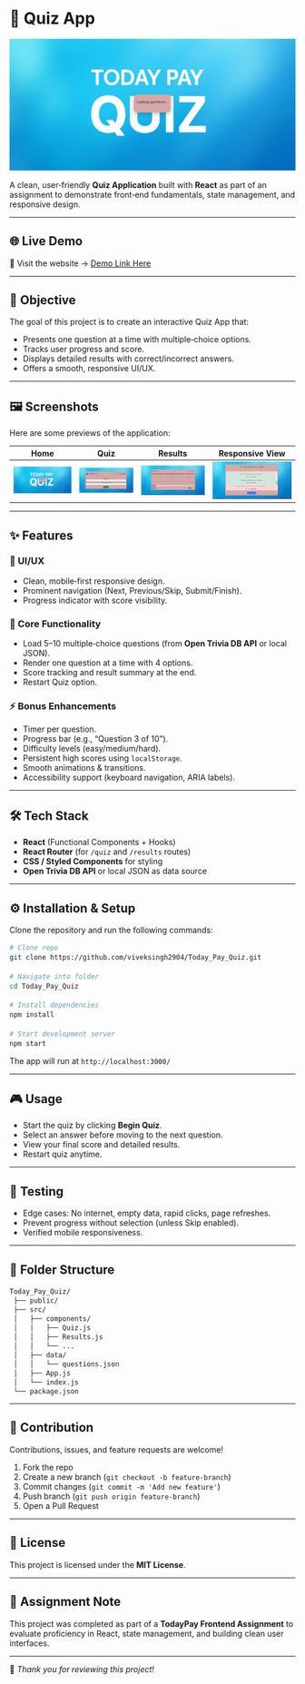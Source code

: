 # 📘 Quiz App

![Quiz Banner](https://github.com/viveksingh2904/Today_Pay_Quiz/blob/main/src/components/public/banner1.png)

A clean, user‑friendly **Quiz Application** built with **React** as part of an assignment to demonstrate front‑end fundamentals, state management, and responsive design.

---

## 🌐 Live Demo

🚀 Visit the website → [Demo Link Here](https://today-pay-quiz.vercel.app/)

---

## 🚀 Objective

The goal of this project is to create an interactive Quiz App that:

* Presents one question at a time with multiple‑choice options.
* Tracks user progress and score.
* Displays detailed results with correct/incorrect answers.
* Offers a smooth, responsive UI/UX.

---

## 🖼️ Screenshots

Here are some previews of the application:

| Home                                                                                                  | Quiz                                                                                                  | Results                                                                                                  | Responsive View                                                                                             |
| ----------------------------------------------------------------------------------------------------- | ----------------------------------------------------------------------------------------------------- | -------------------------------------------------------------------------------------------------------- | ----------------------------------------------------------------------------------------------------------- |
| ![Home](https://github.com/viveksingh2904/Today_Pay_Quiz/blob/main/src/components/public/banner1.png) | ![Quiz](https://github.com/viveksingh2904/Today_Pay_Quiz/blob/main/src/components/public/banner2.png) | ![Results](https://github.com/viveksingh2904/Today_Pay_Quiz/blob/main/src/components/public/banner3.png) | ![Responsive](https://github.com/viveksingh2904/Today_Pay_Quiz/blob/main/src/components/public/banner4.png) |

---

## ✨ Features

### 🎨 UI/UX

* Clean, mobile‑first responsive design.
* Prominent navigation (Next, Previous/Skip, Submit/Finish).
* Progress indicator with score visibility.

### 🧩 Core Functionality

* Load 5–10 multiple‑choice questions (from **Open Trivia DB API** or local JSON).
* Render one question at a time with 4 options.
* Score tracking and result summary at the end.
* Restart Quiz option.

### ⚡ Bonus Enhancements

* Timer per question.
* Progress bar (e.g., “Question 3 of 10”).
* Difficulty levels (easy/medium/hard).
* Persistent high scores using `localStorage`.
* Smooth animations & transitions.
* Accessibility support (keyboard navigation, ARIA labels).

---

## 🛠️ Tech Stack

* **React** (Functional Components + Hooks)
* **React Router** (for `/quiz` and `/results` routes)
* **CSS / Styled Components** for styling
* **Open Trivia DB API** or local JSON as data source

---

## ⚙️ Installation & Setup

Clone the repository and run the following commands:

```bash
# Clone repo
git clone https://github.com/viveksingh2904/Today_Pay_Quiz.git

# Navigate into folder
cd Today_Pay_Quiz

# Install dependencies
npm install

# Start development server
npm start
```

The app will run at `http://localhost:3000/`

---

## 🎮 Usage

* Start the quiz by clicking **Begin Quiz**.
* Select an answer before moving to the next question.
* View your final score and detailed results.
* Restart quiz anytime.

---

## 🧪 Testing

* Edge cases: No internet, empty data, rapid clicks, page refreshes.
* Prevent progress without selection (unless Skip enabled).
* Verified mobile responsiveness.

---

## 📂 Folder Structure

```
Today_Pay_Quiz/
 ├── public/
 ├── src/
 │   ├── components/
 │   │   ├── Quiz.js
 │   │   ├── Results.js
 │   │   └── ...
 │   ├── data/
 │   │   └── questions.json
 │   ├── App.js
 │   └── index.js
 └── package.json
```

---


## 🤝 Contribution

Contributions, issues, and feature requests are welcome!

1. Fork the repo
2. Create a new branch (`git checkout -b feature-branch`)
3. Commit changes (`git commit -m 'Add new feature'`)
4. Push branch (`git push origin feature-branch`)
5. Open a Pull Request

---

## 📄 License

This project is licensed under the **MIT License**.

---

## 🏢 Assignment Note

This project was completed as part of a **TodayPay Frontend Assignment** to evaluate proficiency in React, state management, and building clean user interfaces.

---

🎉 *Thank you for reviewing this project!*
